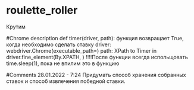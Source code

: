 # roulette_roller
Крутим

#Chrome description
def timer(driver, path): функция возвращает True, когда необходимо сделать ставку
driver: webdriver.Chrome(executable_path=<path to driver>)
path: XPath to Timer in driver.fine_element(By.XPATH, <XPath>)
!!!!После функции всегда испольщовать time.sleep(1), пока не впилим это в функцию

#Comments
28.01.2022 - 7:24
    Придумать способ хранения собранных ставок и способ извлечения победной ставки.